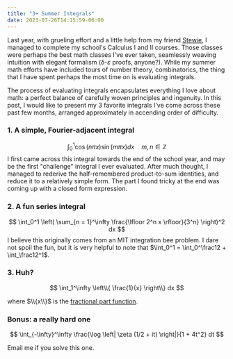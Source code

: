 ```yaml
---
title: "3+ Summer Integrals"
date: 2023-07-26T14:15:59-06:00
---
```


Last year, with grueling effort and a little help from my friend [Stewie](https://www.amazon.com/Calculus-Early-Transcendentals-James-Stewart/dp/1285741552), I managed to complete my school's Calculus I and II courses. Those classes were perhaps the best math classes I've ever taken, seamlessly weaving intuition with elegant formalism ($\delta$-$\varepsilon$ proofs, anyone?). While my summer math efforts have included tours of number theory, combinatorics, the thing that I have spent perhaps the most time on is evaluating integrals.

The process of evaluating integrals encapsulates everything I love about math: a perfect balance of carefully woven principles and ingenuity. In this post, I would like to present my 3 favorite integrals I've come across these past few months, arranged approximately in accending order of difficulty.

### 1. A simple, Fourier-adjacent integral
$$ \int_0^1 \cos(n\pi x) \sin(m \pi x) dx\quad m, n \in \mathbb{Z} $$
I first came across this integral towards the end of the school year, and may be the first "challenge" integral I ever evaluated. After much thought, I managed to rederive the half-remembered product-to-sum identities, and reduce it to a relatively simple form. The part I found tricky at the end was coming up with a closed form expression.

### 2. A fun series integral
$$ \int_0^1 \left( \sum_{n = 1}^\infty \frac{\lfloor 2^n x \rfloor}{3^n} \right)^2 dx $$
I believe this originally comes from an MIT integration bee problem. I dare not spoil the fun, but it is very helpful to note that $\int_0^1 = \int_0^\frac12 + \int_\frac12^1$.

### 3. Huh?
$$ \int_1^\infty \left\\{ \frac{1}{x} \right\\} dx  $$

where $\\{x\\}$ is the [fractional part function](https://en.wikipedia.org/wiki/Fractional_part).

### Bonus: a really hard one
$$ \int_{-\infty}^\infty \frac{\log \left| \zeta (1/2 + it) \right|}{1 + 4t^2} dt $$

Email me if you solve this one.
